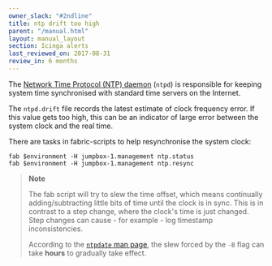 ```yaml
---
owner_slack: "#2ndline"
title: ntp drift too high
parent: "/manual.html"
layout: manual_layout
section: Icinga alerts
last_reviewed_on: 2017-08-31
review_in: 6 months
---
```


The [Network Time Protocol (NTP) daemon](http://doc.ntp.org/4.1.0/ntpd.htm) (`ntpd`) is responsible for keeping system
time synchronised with standard time servers on the Internet.

The `ntpd.drift` file records the latest estimate of clock frequency error. If this value gets too high, this can be
an indicator of large error between the system clock and the real time.

There are tasks in fabric-scripts to help resynchronise the system clock:

    fab $environment -H jumpbox-1.management ntp.status
    fab $environment -H jumpbox-1.management ntp.resync
    
> **Note**
>
> The fab script will try to slew the time offset, which means continually adding/subtracting little bits of time until
> the clock is in sync. This is in contrast to a step change, where the clock's time is just changed. Step changes
> can cause - for example - log timestamp inconsistencies.  
>
> According to the [`ntpdate` man page](https://www.freebsd.org/cgi/man.cgi?query=ntpdate&sektion=8), the slew forced
> by the `-B` flag can take **hours** to gradually take effect.
